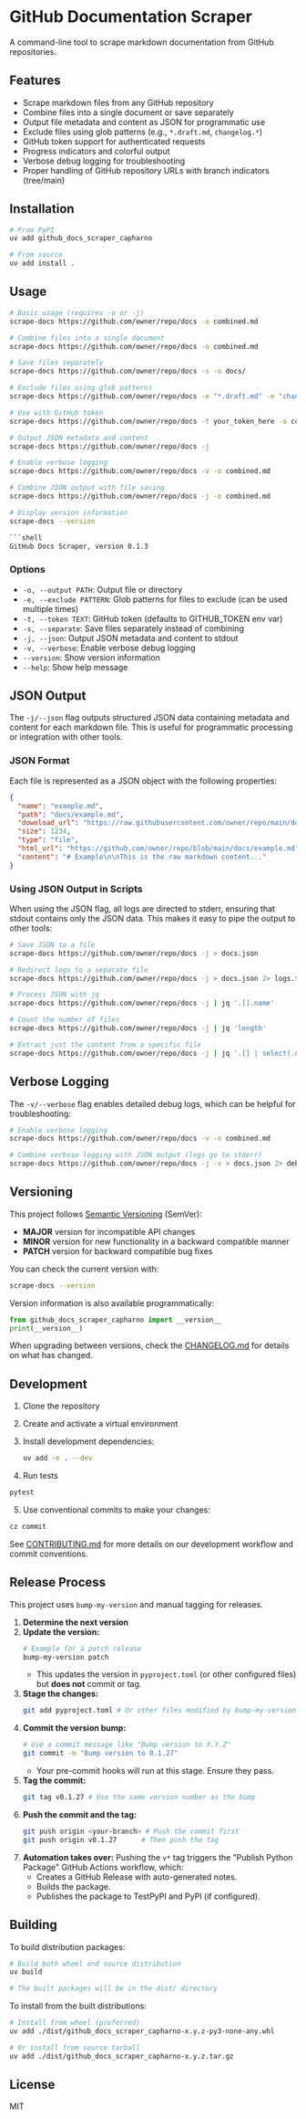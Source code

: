 # GitHub Documentation Scraper

A command-line tool to scrape markdown documentation from GitHub repositories.

## Features

- Scrape markdown files from any GitHub repository
- Combine files into a single document or save separately
- Output file metadata and content as JSON for programmatic use
- Exclude files using glob patterns (e.g., `*.draft.md`, `changelog.*`)
- GitHub token support for authenticated requests
- Progress indicators and colorful output
- Verbose debug logging for troubleshooting
- Proper handling of GitHub repository URLs with branch indicators (tree/main)

## Installation

```bash
# From PyPI
uv add github_docs_scraper_capharno

# From source
uv add install .
```

## Usage

```bash
# Basic usage (requires -o or -j)
scrape-docs https://github.com/owner/repo/docs -o combined.md

# Combine files into a single document
scrape-docs https://github.com/owner/repo/docs -o combined.md

# Save files separately
scrape-docs https://github.com/owner/repo/docs -s -o docs/

# Exclude files using glob patterns
scrape-docs https://github.com/owner/repo/docs -e "*.draft.md" -e "changelog.*" -o combined.md

# Use with GitHub token
scrape-docs https://github.com/owner/repo/docs -t your_token_here -o combined.md

# Output JSON metadata and content
scrape-docs https://github.com/owner/repo/docs -j

# Enable verbose logging
scrape-docs https://github.com/owner/repo/docs -v -o combined.md

# Combine JSON output with file saving
scrape-docs https://github.com/owner/repo/docs -j -o combined.md

# Display version information
scrape-docs --version

```shell
GitHub Docs Scraper, version 0.1.3
```

### Options

- `-o, --output PATH`: Output file or directory
- `-e, --exclude PATTERN`: Glob patterns for files to exclude (can be used multiple times)
- `-t, --token TEXT`: GitHub token (defaults to GITHUB_TOKEN env var)
- `-s, --separate`: Save files separately instead of combining
- `-j, --json`: Output JSON metadata and content to stdout
- `-v, --verbose`: Enable verbose debug logging
- `--version`: Show version information
- `--help`: Show help message

## JSON Output

The `-j/--json` flag outputs structured JSON data containing metadata and content for each markdown file. This is useful for programmatic processing or integration with other tools.

### JSON Format

Each file is represented as a JSON object with the following properties:

```json
{
  "name": "example.md",
  "path": "docs/example.md",
  "download_url": "https://raw.githubusercontent.com/owner/repo/main/docs/example.md",
  "size": 1234,
  "type": "file",
  "html_url": "https://github.com/owner/repo/blob/main/docs/example.md",
  "content": "# Example\n\nThis is the raw markdown content..."
}
```

### Using JSON Output in Scripts

When using the JSON flag, all logs are directed to stderr, ensuring that stdout contains only the JSON data. This makes it easy to pipe the output to other tools:

```bash
# Save JSON to a file
scrape-docs https://github.com/owner/repo/docs -j > docs.json

# Redirect logs to a separate file
scrape-docs https://github.com/owner/repo/docs -j > docs.json 2> logs.txt

# Process JSON with jq
scrape-docs https://github.com/owner/repo/docs -j | jq '.[].name'

# Count the number of files
scrape-docs https://github.com/owner/repo/docs -j | jq 'length'

# Extract just the content from a specific file
scrape-docs https://github.com/owner/repo/docs -j | jq '.[] | select(.name=="README.md") | .content'
```

## Verbose Logging

The `-v/--verbose` flag enables detailed debug logs, which can be helpful for troubleshooting:

```bash
# Enable verbose logging
scrape-docs https://github.com/owner/repo/docs -v -o combined.md

# Combine verbose logging with JSON output (logs go to stderr)
scrape-docs https://github.com/owner/repo/docs -j -v > docs.json 2> debug.log
```

## Versioning

This project follows [Semantic Versioning](https://semver.org/) (SemVer):

- **MAJOR** version for incompatible API changes
- **MINOR** version for new functionality in a backward compatible manner
- **PATCH** version for backward compatible bug fixes

You can check the current version with:

```bash
scrape-docs --version
```

Version information is also available programmatically:

```python
from github_docs_scraper_capharno import __version__
print(__version__) 
```

When upgrading between versions, check the [CHANGELOG.md](CHANGELOG.md) for details on what has changed.

## Development

1. Clone the repository
2. Create and activate a virtual environment
3. Install development dependencies:

    ```bash
    uv add -e . --dev
    ```

4. Run tests

```bash
pytest
```

5. Use conventional commits to make your changes:

```bash
cz commit
```

See [CONTRIBUTING.md](CONTRIBUTING.md) for more details on our development workflow and commit conventions.

## Release Process

This project uses `bump-my-version` and manual tagging for releases.

1.  **Determine the next version**
2.  **Update the version:**
    ```bash
    # Example for a patch release
    bump-my-version patch
    ```
    *   This updates the version in `pyproject.toml` (or other configured files) but **does not** commit or tag.
3.  **Stage the changes:**
    ```bash
    git add pyproject.toml # Or other files modified by bump-my-version
    ```
4.  **Commit the version bump:**
    ```bash
    # Use a commit message like "Bump version to X.Y.Z"
    git commit -m "Bump version to 0.1.27"
    ```
    *   Your pre-commit hooks will run at this stage. Ensure they pass.
5.  **Tag the commit:**
    ```bash
    git tag v0.1.27 # Use the same version number as the bump
    ```
6.  **Push the commit and the tag:**
    ```bash
    git push origin <your-branch> # Push the commit first
    git push origin v0.1.27      # Then push the tag
    ```
7.  **Automation takes over:** Pushing the `v*` tag triggers the "Publish Python Package" GitHub Actions workflow, which:
    *   Creates a GitHub Release with auto-generated notes.
    *   Builds the package.
    *   Publishes the package to TestPyPI and PyPI (if configured).

## Building

To build distribution packages:

```bash
# Build both wheel and source distribution
uv build

# The built packages will be in the dist/ directory
```

To install from the built distributions:

```bash
# Install from wheel (preferred)
uv add ./dist/github_docs_scraper_capharno-x.y.z-py3-none-any.whl

# Or install from source tarball
uv add ./dist/github_docs_scraper_capharno-x.y.z.tar.gz
```

## License

MIT
